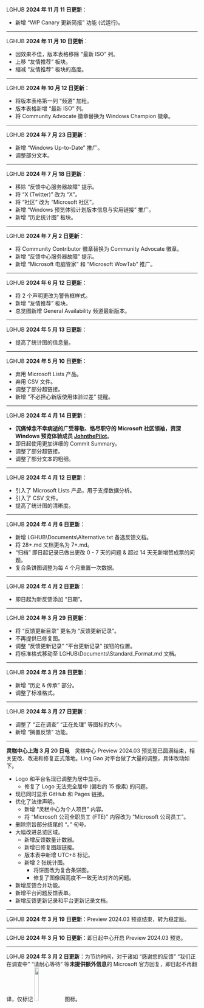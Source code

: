 LGHUB **2024 年 11 月 11 日更新**：

- 新增 “WIP Canary 更新简报” 功能 (试运行)。

---

LGHUB **2024 年 11 月 10 日更新**：

- 因效果不佳，版本表格移除 “最新 ISO” 列。
- 上移 “友情推荐” 板块。
- 缩减 “友情推荐” 板块的高度。

---

LGHUB **2024 年 10 月 12 日更新**：

- 将版本表格第一列 “频道” 加粗。
- 版本表格新增 “最新 ISO” 列。
- 将 Community Advocate 徽章替换为 Windows Champion 徽章。

---

LGHUB **2024 年 7 月 23 日更新**：

- 新增 “Windows Up-to-Date” 推广。
- 调整部分文本。

---

LGHUB **2024 年 7 月 18 日更新**：

- 移除 “反馈中心服务器故障” 提示。
- 将 “X (Twitter)” 改为 “X”。
- 将 “社区” 改为 “Microsoft 社区”。
- 新增 “Windows 预览体验计划版本信息与实用链接” 推广。
- 新增 “历史统计图” 板块。

---

LGHUB **2024 年 7 月 2 日更新**：

- 将 Community Contributor 徽章替换为 Community Advocate 徽章。
- 新增 “反馈中心服务器故障” 提示。
- 新增 “Microsoft 电脑管家” 和 “Microsoft WowTab” 推广。

---

LGHUB **2024 年 6 月 12 日更新**：

- 将 2 个声明更改为警告框样式。
- 新增 “友情推荐” 板块。
- 总览图新增 General Availability 频道最新版本。

---

LGHUB **2024 年 5 月 13 日更新**：

- 提高了统计图的信息量。

---

LGHUB **2024 年 5 月 10 日更新**：

- 弃用 Microsoft Lists 产品。
- 弃用 CSV 文件。
- 调整了部分超链接。
- 新增 “不必担心新版使用体验过差” 提醒。

---

LGHUB **2024 年 4 月 14 日更新**：

- **沉痛悼念不幸病逝的广受尊敬、恪尽职守的 Microsoft 社区领袖，资深 Windows 预览体验成员 [JohnthePilot](https://answers.microsoft.com/en-us/profile/de68638d-ba42-4e12-acc7-5dea1de48838)**。
- 即日起使用更加详细的 Commit Summary。
- 调整了部分超链接。
- 调整了部分文本的粗细。

---

LGHUB **2024 年 4 月 12 日更新**：

- 引入了 Microsoft Lists 产品，用于支撑数据分析。
- 引入了 CSV 文件。
- 提高了统计图的清晰度。

---

LGHUB **2024 年 4 月 6 日更新**：

- 新增 LGHUB\Documents\Alternative.txt 备选反馈文档。
- 将 28+.md 文档更名为 7+.md。
- “归档” 即日起记录已做出更改 0 - 7 天的问题 & 超过 14 天无新增赞成票的问题。
- 复合条饼图调整为每 4 个月重置一次数据。

---

LGHUB **2024 年 4 月 2 日更新**：

- 即日起为新反馈添加 “日期”。

---

LGHUB **2024 年 3 月 29 日更新**：

- 将 “反馈更新目录” 更名为 “反馈更新记录”。
- 不再提供已修复图。
- 调整 “反馈更新记录” “平台更新记录” 按钮的位置。
- 将标准格式移动至 LGHUB\Documents\Standard_Format.md 文档。

---

LGHUB **2024 年 3 月 28 日更新**：

- 新增 “历史 & 传承” 部分。
- 调整了标准格式。

---

LGHUB **2024 年 3 月 27 日更新**：

- 调整了 “正在调查” “正在处理” 等图标的大小。
- 新增 “搁置反馈” 功能。

---

**灵糕中心上海 3 月 20 日电**&emsp;灵糕中心 Preview 2024.03 预览现已圆满结束，相关更改、改进和修复正式落地。Ling Gao 对平台做了大量的调整，具体改动如下。

- Logo 和平台名现已调整为居中显示。
  - 修复了 Logo 无法完全居中 (偏右约 15 像素) 的问题。
- 现已同时显示 GitHub 和 Pages 链接。
- 优化了法律声明。
  - 新增 “灵糕中心为个人项目” 内容。
  - 将 “Microsoft 公司全职员工 (FTE)” 内容改为 “Microsoft 公司员工”。
- 删除宗旨部分结尾的 “。” 句号。
- 大幅改进总览区域。
  - 新增反馈数量计数器。
  - 新增已修复图超链接。
  - 版本表中新增 UTC+8 标记。
  - 新增 2 张统计图。
    - 将饼图改为复合条饼图。
    - 修复了图像因高度不一致无法对齐的问题。
- 新增反馈合并功能。
- 新增平台问题反馈表单。
- 新增反馈更新记录和平台更新记录文档。

---

LGHUB **2024 年 3 月 19 日更新**：Preview 2024.03 预览结束，转为稳定版。

---

LGHUB **2024 年 3 月 10 日更新**：即日起中心开启 Preview 2024.03 预览。

---

LGHUB **2024 年 3 月 2 日更新**：为节约时间，对于诸如 “感谢您的反馈” “我们正在调查中” “请耐心等待” 等**未提供额外信息**的 Microsoft 官方回复，即日起不再翻译，仅标记 <img src="https://github.com/Lingggao/LGHUB/blob/main/Images/M.png?raw=true" width = "15%" /> 图标。